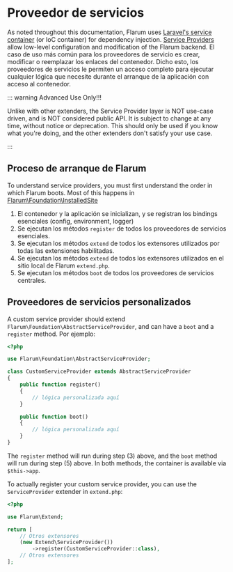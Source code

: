 # Proveedor de servicios

As noted throughout this documentation, Flarum uses [Laravel's service container](https://laravel.com/docs/8.x/container) (or IoC container) for dependency injection. [Service Providers](https://laravel.com/docs/8.x/providers) allow low-level configuration and modification of the Flarum backend. El caso de uso más común para los proveedores de servicio es crear, modificar o reemplazar los enlaces del contenedor. Dicho esto, los proveedores de servicios le permiten un acceso completo para ejecutar cualquier lógica que necesite durante el arranque de la aplicación con acceso al contenedor.

::: warning Advanced Use Only!!!

Unlike with other extenders, the Service Provider layer is NOT use-case driven, and is NOT considered public API. It is subject to change at any time, without notice or deprecation. This should only be used if you know what you're doing, and the other extenders don't satisfy your use case.

:::

## Proceso de arranque de Flarum

To understand service providers, you must first understand the order in which Flarum boots. Most of this happens in [Flarum\Foundation\InstalledSite](https://github.com/flarum/core/blob/master/src/Foundation/InstalledSite.php)

1. El contenedor y la aplicación se inicializan, y se registran los bindings esenciales (config, environment, logger)
2. Se ejecutan los métodos `register` de todos los proveedores de servicios esenciales.
3. Se ejecutan los métodos `extend` de todos los extensores utilizados por todas las extensiones habilitadas.
4. Se ejecutan los métodos `extend` de todos los extensores utilizados en el sitio local de Flarum `extend.php`.
5. Se ejecutan los métodos `boot` de todos los proveedores de servicios centrales.

## Proveedores de servicios personalizados

A custom service provider should extend `Flarum\Foundation\AbstractServiceProvider`, and can have a `boot` and a `register` method. Por ejemplo:

```php
<?php

use Flarum\Foundation\AbstractServiceProvider;

class CustomServiceProvider extends AbstractServiceProvider
{
    public function register()
    {
        // lógica personalizada aquí
    }

    public function boot()
    {
        // lógica personalizada aquí
    }
}
```

The `register` method will run during step (3) above, and the `boot` method will run during step (5) above. In both methods, the container is available via `$this->app`.

To actually register your custom service provider, you can use the `ServiceProvider` extender in `extend.php`:

```php
<?php

use Flarum\Extend;

return [
    // Otros extensores
    (new Extend\ServiceProvider())
        ->register(CustomServiceProvider::class),
    // Otros extensores
];
```

